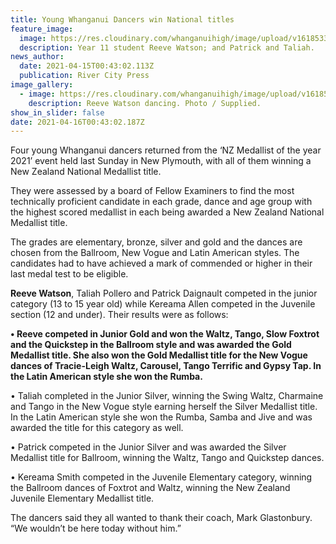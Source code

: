 ```yaml
---
title: Young Whanganui Dancers win National titles
feature_image:
  image: https://res.cloudinary.com/whanganuihigh/image/upload/v1618533867/News/Reeve_Watson._RCP_15.4.21.jpg
  description: Year 11 student Reeve Watson; and Patrick and Taliah.
news_author:
  date: 2021-04-15T00:43:02.113Z
  publication: River City Press
image_gallery:
  - image: https://res.cloudinary.com/whanganuihigh/image/upload/v1618539763/News/Reeve_Watson._photo_Reeve.jpg
    description: Reeve Watson dancing. Photo / Supplied.
show_in_slider: false
date: 2021-04-16T00:43:02.187Z
---
```

Four young Whanganui dancers returned from the ‘NZ Medallist of the year 2021’ event held last Sunday in New Plymouth, with all of them winning a New Zealand National Medallist title.

They were assessed by a board of Fellow Examiners to find the most technically proficient candidate in each grade, dance and age group with the highest scored medallist in each being awarded a New Zealand National Medallist title. 

The grades are elementary, bronze, silver and gold and the dances are chosen from the Ballroom, New Vogue and Latin American styles. The candidates had to have achieved a mark of commended or higher in their last medal test to be eligible.

**Reeve Watson**, Taliah Pollero and Patrick Daignault competed in the junior category (13 to 15 year old) while Kereama Allen competed in the Juvenile section (12 and under). Their results were as follows:

**• Reeve competed in Junior Gold and won the Waltz, Tango, Slow Foxtrot and the Quickstep in the Ballroom style and was awarded the Gold Medallist title. She also won the Gold Medallist title for the New Vogue dances of Tracie-Leigh Waltz, Carousel, Tango Terrific and Gypsy Tap. In the Latin American style she won the Rumba.**

• Taliah completed in the Junior Silver, winning the Swing Waltz, Charmaine and Tango in the New Vogue style earning herself the Silver Medallist title. In the Latin American style she won the Rumba, Samba and Jive and was awarded the title for this category as well. 

• Patrick competed in the Junior Silver and was awarded the Silver Medallist title for Ballroom, winning the Waltz, Tango and Quickstep dances.

• Kereama Smith competed in the Juvenile Elementary category, winning the Ballroom dances of Foxtrot and Waltz, winning the New Zealand Juvenile Elementary Medallist title.

The dancers said they all wanted to thank their coach, Mark Glastonbury. “We wouldn’t be here today without him.”
